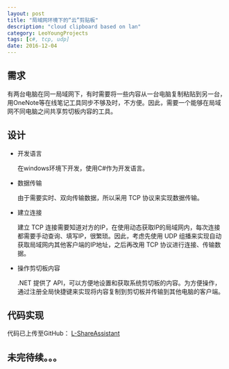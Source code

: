 ```yaml
---
layout: post
title: "局域网环境下的“云”剪贴板"
description: "cloud clipboard based on lan"
category: LeoYoungProjects
tags: [c#, tcp, udp]
date: 2016-12-04
---
```



## 需求

有两台电脑在同一局域网下，有时需要将一些内容从一台电脑复制粘贴到另一台，用OneNote等在线笔记工具同步不够及时，不方便。因此，需要一个能够在局域网不同电脑之间共享剪切板内容的工具。

## 设计

- 开发语言

    在windows环境下开发，使用C#作为开发语言。

- 数据传输

    由于需要实时、双向传输数据，所以采用 TCP 协议来实现数据传输。

- 建立连接

    建立 TCP 连接需要知道对方的IP，在使用动态获取IP的局域网内，每次连接都需要手动查询、填写IP，很繁琐。因此，考虑先使用 UDP 组播来实现自动获取局域网内其他客户端的IP地址，之后再改用 TCP 协议进行连接、传输数据。

- 操作剪切板内容

    .NET 提供了 API，可以方便地设置和获取系统剪切板的内容。为方便操作，通过注册全局快捷键来实现将内容复制到剪切板并传输到其他电脑的客户端。

## 代码实现

代码已上传至GitHub：
[L-ShareAssistant](https://github.com/leoyoung07/L-ShareAssistant)

## 未完待续。。。
